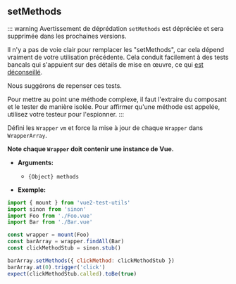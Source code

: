 ## setMethods

::: warning Avertissement de déprédation
`setMethods` est dépréciée et sera supprimée dans les prochaines versions.

Il n'y a pas de voie clair pour remplacer les "setMethods", car cela dépend vraiment de votre utilisation précédente. Cela conduit facilement à des tests bancals qui s'appuient sur des détails de mise en œuvre, ce qui [est déconseillé](https://github.com/vuejs/rfcs/blob/668866fa71d70322f6a7689e88554ab27d349f9c/active-rfcs/0000-vtu-api.md#setmethods).

Nous suggérons de repenser ces tests.

Pour mettre au point une méthode complexe, il faut l'extraire du composant et le tester de manière isolée. Pour affirmer qu'une méthode est appelée, utilisez votre testeur pour l'espionner.
:::

Défini les `Wrapper` `vm` et force la mise à jour de chaque `Wrapper` dans `WrapperArray`.

**Note chaque `Wrapper` doit contenir une instance de Vue.**

- **Arguments:**

  - `{Object} methods`

- **Exemple:**

```js
import { mount } from 'vue2-test-utils'
import sinon from 'sinon'
import Foo from './Foo.vue'
import Bar from './Bar.vue'

const wrapper = mount(Foo)
const barArray = wrapper.findAll(Bar)
const clickMethodStub = sinon.stub()

barArray.setMethods({ clickMethod: clickMethodStub })
barArray.at(0).trigger('click')
expect(clickMethodStub.called).toBe(true)
```
